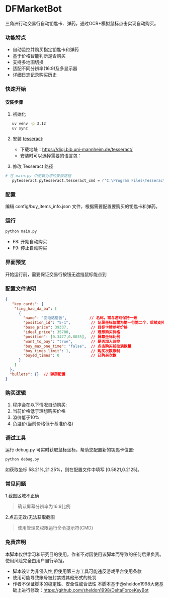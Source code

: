# DFMarketBot
三角洲行动交易行自动钥匙卡、弹药，通过OCR+模拟鼠标点击实现自动购买。
### 功能特点
- 自动监控并购买指定钥匙卡和弹药
- 基于价格智能判断是否购买
- 支持多地图切换
- 适配不同分辨率(16:9)及多显示器
- 详细日志记录购买历史

### 快速开始
#### 安装步骤
1. 初始化
```bash
   uv venv -p 3.12
   uv sync
```
2. 安装 [tesseract](https://github.com/tesseract-ocr/tesseract ):

    - 下载地址：https://digi.bib.uni-mannheim.de/tesseract/
    - 安装时可以选择需要的语言包：

3. 修改 Tesseract 路径
```bash
# 在 main.py 中更新为您的安装路径
   pytesseract.pytesseract.tesseract_cmd = r'C:\Program Files\Tesseract-OCR\tesseract.exe'
```

### 配置
编辑 config/buy_items_info.json 文件，根据需要配置要购买的钥匙卡和弹药。

### 运行
```bash
python main.py
```
- F8: 开始自动购买
- F9: 停止自动购买

### 界面预览
开始运行前，需要保证交易行按钮无遮挡鼠标能点到

### 配置文件说明
```json
{
   "key_cards": {
    "ling_hao_da_ba": [
      {
        "name": "变电站宿舍",          // 名称，需与游戏保持一致
        "position_id": "5-1",         // 记录坐标位置为第一行第二个，后续支持映射position
        "base_price": 39337,          // 目标卡牌参考价格
        "ideal_price": 35700,         // 理想购买价格
        "position": [0.3477,0.8035],  // 屏幕坐标比例
        "want_to_buy": "true",        // 是否加入监控
        "buy_max_one_time": "false",  // 点击购买前拉满数量
        "buy_times_limit": 1,         // 购买次数限制
        "buyed_times": 0              // 已购买次数
      }
    ]
  },
  "bullets": {}  // 弹药配置
}
```

### 购买逻辑
1. 程序会在以下情况自动购买:
2. 当前价格低于理想购买价格
3. 溢价低于10%
4. 负溢价(当前价格低于基准价格)

### 调试工具

运行 debug.py 可实时获取鼠标坐标，帮助您配置新的钥匙卡位置:

```bash
python debug.py
```

如获取坐标 58.21%,21.25%，则在配置文件中填写 [0.5821,0.2125]。

### 常见问题
1.截图区域不正确
> 确认屏幕分辨率为16:9比例

2.点击无效/无法获取截图
> 使用管理员权限运行命令提示符(CMD)

### 免责声明
本脚本仅供学习和研究目的使用，作者不对因使用该脚本而导致的任何后果负责。使用风险完全由用户自行承担。
- 脚本设计为非侵入性,但使用第三方工具可能违反游戏平台使用条款
- 使用可能导致账号被封禁或其他形式的处罚
- 作者不保证脚本的稳定性、安全性或合法性
本脚本基于@sheldon1998大佬基础上进行修改：https://github.com/sheldon1998/DeltaForceKeyBot